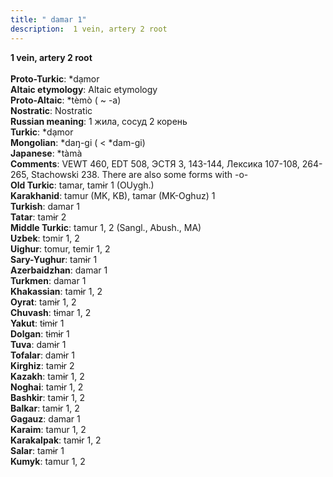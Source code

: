 ```yaml
---
title: " damar 1"
description:  1 vein, artery 2 root
---
```

<strong> 1 vein, artery 2 root</strong><br><br>
<strong>Proto-Turkic</strong>:  *dạmor<br>
<strong>Altaic etymology</strong>:  Altaic etymology<br>
<strong> Proto-Altaic</strong>:  *tèmò ( ~ -a)<br>
<strong>Nostratic</strong>:  Nostratic<br>
<strong>Russian meaning</strong>:  1 жила, сосуд 2 корень<br>
<strong>Turkic</strong>:  *dạmor<br>
<strong>Mongolian</strong>:  *daŋ-gi ( < *dam-gi)<br>
<strong>Japanese</strong>:  *tàmà<br>
<strong>Comments</strong>:  VEWT 460, EDT 508, ЭСТЯ 3, 143-144, Лексика 107-108, 264-265, Stachowski 238. There are also some forms with -o-<br>
<strong>Old Turkic</strong>:  tamar, tamɨr 1 (OUygh.)<br>
<strong>Karakhanid</strong>:  tamur (MK, KB), tamar (MK-Oghuz) 1<br>
<strong>Turkish</strong>:  damar 1<br>
<strong>Tatar</strong>:  tamɨr 2<br>
<strong>Middle Turkic</strong>:  tamur 1, 2 (Sangl., Abush., MA)<br>
<strong>Uzbek</strong>:  tɔmir 1, 2<br>
<strong>Uighur</strong>:  tomur, temir 1, 2<br>
<strong>Sary-Yughur</strong>:  tamɨr 1<br>
<strong>Azerbaidzhan</strong>:  damar 1<br>
<strong>Turkmen</strong>:  damar 1<br>
<strong>Khakassian</strong>:  tamɨr 1, 2<br>
<strong>Oyrat</strong>:  tamɨr 1, 2<br>
<strong>Chuvash</strong>:  tɨmar 1, 2<br>
<strong>Yakut</strong>:  tɨmɨr 1<br>
<strong>Dolgan</strong>:  tɨmɨr 1<br>
<strong>Tuva</strong>:  damɨr 1<br>
<strong>Tofalar</strong>:  damɨr 1<br>
<strong>Kirghiz</strong>:  tamɨr 2<br>
<strong>Kazakh</strong>:  tamɨr 1, 2<br>
<strong>Noghai</strong>:  tamɨr 1, 2<br>
<strong>Bashkir</strong>:  tamɨr 1, 2<br>
<strong>Balkar</strong>:  tamɨr 1, 2<br>
<strong>Gagauz</strong>:  damar 1<br>
<strong>Karaim</strong>:  tamur 1, 2<br>
<strong>Karakalpak</strong>:  tamɨr 1, 2<br>
<strong>Salar</strong>:  tamɨr 1<br>
<strong>Kumyk</strong>:  tamur 1, 2<br>


